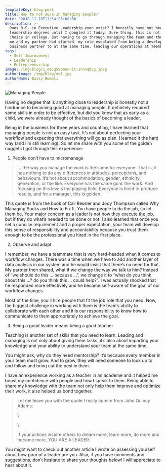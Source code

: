 ```yaml
---
templateKey: blog-post
title: How to not suck in managing people?
date: '2018-11-10T11:54:26+08:00'
description: >-
  Does B.S. in Executive Leadership even exist? I honestly have not heard of any
  leadership degrees until I googled it today. Sure thing, this is not my first
  choice in college. But having to go through managing the team and the business
  me and my partner had started, my role escalated from being a developer,
  business partner to at the same time, leading our operations at Teembr.
tags:
  - Self Improvement
  - Leadership
  - Entrepreneurship
image: /img/blog/1_oe5q5vpmon-it-1nnnqbvg.jpeg
authorImage: /img/blog/me1.jpg
authorName: Daisy Dumali
---
```

![Managing People](/img/blog/1_oe5q5vpmon-it-1nnnqbvg.jpeg)

Having no degree that is anything close to leadership is honestly not a hindrance to becoming good at managing people. It definitely required some skills in order to be effective, but did you know that as early as a child, we were already thought of the basics of becoming a leader.

Being in the business for three years and counting, I have learned that managing people is not an easy task. It’s not about perfecting your workflow and expecting that everything will go as plan. I learned it the hard way (and I’m still learning). So let me share with you some of the golden nuggets I got through this experience:

1. People don’t have to micromanage

> … the way you manage the work is the same for everyone. That is, it has nothing to do any differences in attitudes, perceptions, and behaviours. It’s not about accommodation, gender, ethnicity, generation, or the like. Everyone has the same goal: the work. And focusing on this levels the playing field. Everyone is hired to produce results, and for a manager, this is golden.

This quote is from the book of Cali Ressler and Jody Thompson called Why Managing Sucks and How to Fix It. You have people to do the job, so let them be. Your major concern as a leader is not how they execute the job, but if they do what’s needed to be done or not. I also learned that once you set a concise requirement and a proper expectation, your team will develop this sense of responsibility and accountability because you trust them enough to be the professional you hired in the first place.

2. Observe and adapt

I remember, we have a teammate that is very hard-headed when it comes to workflow changes. There was a time when we have to add another layer of data analysis in our system and he would insist that there’s no need for that. My partner then shared, what if we change the way we talk to him? Instead of “we should do this … because …”, we change it to “what do you think about this …? do you think this … could help?”. I was actually shocked that he responded more effectively and he became self-aware of the goal of our workflow changes.

Most of the time, you’ll hire people that fit the job role that you need. Now, the biggest challenge in working with them is the team’s ability to collaborate with each other and it is our responsibility to know how to communicate to them appropriately to achieve the goal.

3. Being a good leader means being a good teacher

Teaching is another set of skills that you need to learn. Leading and managing is not only about giving them tasks, it’s also about imparting your knowledge and your ability to understand your team at the same time.

You might ask, why do they need mentorship? It’s because every member in your team must grow. And to grow, they will need someone to look up to and follow and bring out the best in them.

I have an experience working as a teacher in an academe and it helped me boost my confidence with people and how I speak to them. Being able to share my knowledge with the team not only help them improve and optimize their work, it also helped us bond together.



> Let me leave you with the quote I really admire from John Quincy Adams:
>
> \
>
>
>
>
> \
>
>
> If your actions inspire others to dream more, learn more, do more and become more, YOU ARE A LEADER.



You might want to check out another article I wrote on assessing yourself about how poor of a leader are you. Also, if you have comments and suggestions, don’t hesitate to share your thoughts below! I will appreciate to hear about it.
